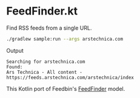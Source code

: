 # FeedFinder.kt

Find RSS feeds from a single URL.

```bash
./gradlew sample:run --args arstechnica.com
```

Output
```
Searching for arstechnica.com
Found:
Ars Technica - All content - https://feeds.arstechnica.com/arstechnica/index
```

This Kotlin port of Feedbin's [FeedFinder](https://github.com/feedbin/feedbin/blob/795fe8e248ecaa52700c994dac001c92c2569a7c/app/models/feed_finder.rb) model.

